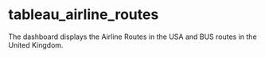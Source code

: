 # tableau_airline_routes
The dashboard displays the Airline Routes in the USA and BUS routes in the United Kingdom.
